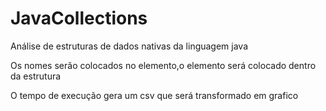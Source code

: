# JavaCollections
Análise de estruturas de dados nativas da linguagem java

Os nomes serão colocados no elemento,o elemento será colocado 
dentro da estrutura

O tempo de execução gera um csv que será transformado em grafico
